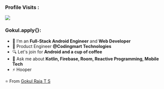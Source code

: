 
 ### Profile Visits :<br>
  <img src="https://profile-counter.glitch.me/gokulrajats/count.svg" />


### Gokul.apply{}:

- 🔭 I’m an  <strong>Full-Stack Android Engineer</strong> and <strong>Web Developer</strong>
- 🌱 Product Engineer <strong>@Codingmart Technologies</strong>
- 🔍 Let's join for  <strong>Android and a cup of coffee</strong>
- 💬 Ask me about <strong>Kotlin, Firebase, Room, Reactive Programming, Mobile Tech</strong>
- ⚡ Hooper


⭐️ From [Gokul Raja T S](https://github.com/gokulrajats)
